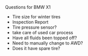 Questions for BMW X1
* Tire size for winter tires
* Inspection Report
* Tire pressure sensor?
* take care of used car process
* Have all fluids been topped off?
* Need to manually change to AWD?
* Does it have spare tire?
